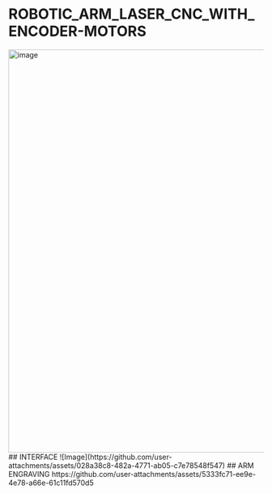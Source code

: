 # ROBOTIC_ARM_LASER_CNC_WITH_ENCODER-MOTORS
<img width="607" height="795" alt="image" src="https://github.com/user-attachments/assets/c3ca6db3-7c59-490e-a5ef-af3ae44754a9" />
## INTERFACE
![Image](https://github.com/user-attachments/assets/028a38c8-482a-4771-ab05-c7e78548f547)
## ARM ENGRAVING
https://github.com/user-attachments/assets/5333fc71-ee9e-4e78-a66e-61c11fd570d5
